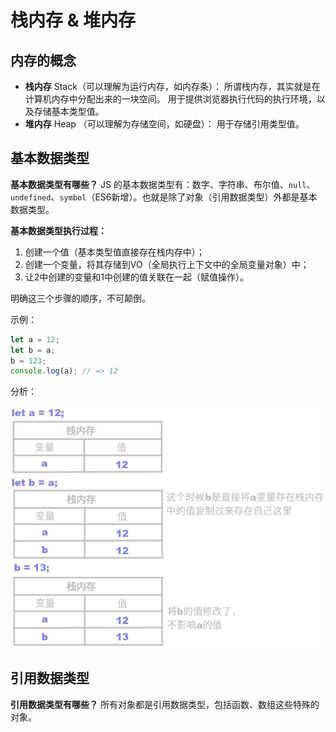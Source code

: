 # 栈内存 & 堆内存

## 内存的概念

- **栈内存** Stack（可以理解为运行内存，如内存条）：
  所谓栈内存，其实就是在计算机内存中分配出来的一块空间。
  用于提供浏览器执行代码的执行环境，以及存储基本类型值。
- **堆内存** Heap （可以理解为存储空间，如硬盘）：
  用于存储引用类型值。

## 基本数据类型

**基本数据类型有哪些？**
JS 的基本数据类型有：数字、字符串、布尔值、`null`、`undefined`、`symbol`（ES6新增）。也就是除了对象（引用数据类型）外都是基本数据类型。

**基本数据类型执行过程：**

1. 创建一个值（基本类型值直接存在栈内存中）；
2. 创建一个变量，将其存储到VO（全局执行上下文中的全局变量对象）中；
3. 让2中创建的变量和1中创建的值关联在一起（赋值操作）。

明确这三个步骤的顺序，不可颠倒。


示例：

```javascript
let a = 12;
let b = a;
b = 123;
console.log(a); // => 12
```

分析：

![栈内存分析1](./img/cotnent.jpg)


## 引用数据类型

**引用数据类型有哪些？**
所有对象都是引用数据类型，包括函数、数组这些特殊的对象。









